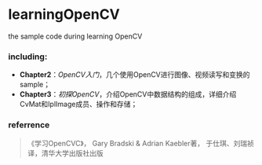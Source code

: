 # learningOpenCV

the sample code during learning OpenCV 

### including:
* **Chapter2**：*OpenCV入门*，几个使用OpenCV进行图像、视频读写和变换的sample；    
* **Chapter3**：*初探OpenCV*，介绍OpenCV中数据结构的组成，详细介绍CvMat和IplImage成员、操作和存储；

### referrence
>    《学习OpenCVC》， Gary Bradski & Adrian Kaebler著， 于仕琪、刘瑞祯译，清华大学出版社出版
